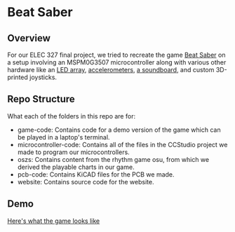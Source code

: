 # Beat Saber

## Overview

For our ELEC 327 final project, we tried to recreate the game [Beat Saber](https://www.beatsaber.com/) on a setup involving an MSPM0G3507 microcontroller along with various other hardware like an [LED array](https://www.amazon.com/HJHX-Programmable-Individually-Addressable-Raspberry/dp/B0B771455N), [accelerometers](https://www.st.com/en/mems-and-sensors/lsm303agr.html), [a soundboard](https://www.adafruit.com/product/2220), and custom 3D-printed joysticks.

## Repo Structure

What each of the folders in this repo are for:

- game-code: Contains code for a demo version of the game which can be played in a laptop's terminal.
- microcontroller-code: Contains all of the files in the CCStudio project we made to program our microcontrollers.
- oszs: Contains content from the rhythm game osu, from which we derived the playable charts in our game.
- pcb-code: Contains KiCAD files for the PCB we made.
- website: Contains source code for the website.

## Demo

[Here's what the game looks like](https://youtube.com/shorts/_W2wUD-qPj0?feature=share)
